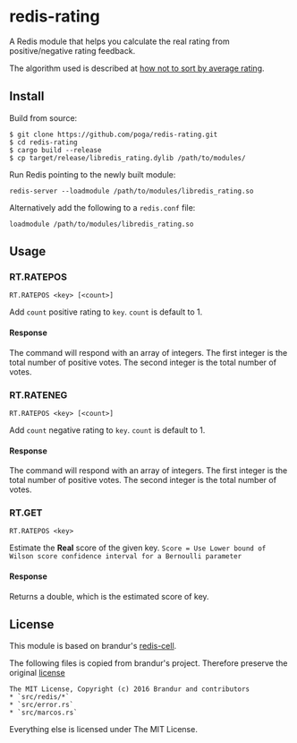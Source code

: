 # redis-rating

A Redis module that helps you calculate the real rating from positive/negative rating feedback.

The algorithm used is described at [how not to sort by average rating](http://www.evanmiller.org/how-not-to-sort-by-average-rating.html).

## Install

Build from source:

```
$ git clone https://github.com/poga/redis-rating.git
$ cd redis-rating
$ cargo build --release
$ cp target/release/libredis_rating.dylib /path/to/modules/
```

Run Redis pointing to the newly built module:

```
redis-server --loadmodule /path/to/modules/libredis_rating.so
```

Alternatively add the following to a `redis.conf` file:

```
loadmodule /path/to/modules/libredis_rating.so
```

## Usage

### RT.RATEPOS

```
RT.RATEPOS <key> [<count>]
```

Add `count` positive rating to `key`. `count` is default to 1.

#### Response

The command will respond with an array of integers. The first integer is the total number of positive votes. The second integer is the total number of votes.

### RT.RATENEG

```
RT.RATEPOS <key> [<count>]
```

Add `count` negative rating to `key`. `count` is default to 1.

#### Response

The command will respond with an array of integers. The first integer is the total number of positive votes. The second integer is the total number of votes.

### RT.GET

```
RT.RATEPOS <key>
```

Estimate the **Real** score of the given key. `Score = Use Lower bound of Wilson score confidence interval for a Bernoulli parameter`

#### Response

Returns a double, which is the estimated score of key.

## License

This module is based on brandur's [redis-cell](https://github.com/brandur/redis-cell).

The following files is copied from brandur's project. Therefore preserve the original [license](https://github.com/brandur/redis-cell/blob/master/LICENSE)

```
The MIT License, Copyright (c) 2016 Brandur and contributors
* `src/redis/*`
* `src/error.rs`
* `src/marcos.rs`
```

Everything else is licensed under The MIT License.
